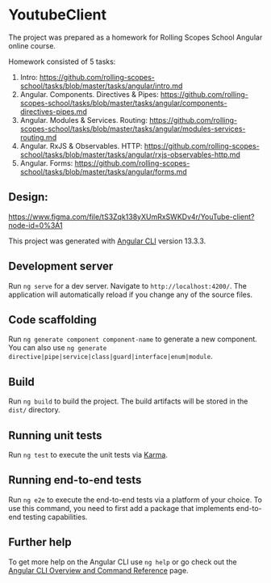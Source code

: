 # YoutubeClient

The project was prepared as a homework for Rolling Scopes School Angular online course.

Homework consisted of 5 tasks:
1. Intro: https://github.com/rolling-scopes-school/tasks/blob/master/tasks/angular/intro.md
2. Angular. Components. Directives & Pipes: https://github.com/rolling-scopes-school/tasks/blob/master/tasks/angular/components-directives-pipes.md
3. Angular. Modules & Services. Routing: https://github.com/rolling-scopes-school/tasks/blob/master/tasks/angular/modules-services-routing.md
4. Angular. RxJS & Observables. HTTP: https://github.com/rolling-scopes-school/tasks/blob/master/tasks/angular/rxjs-observables-http.md
5. Angular. Forms: https://github.com/rolling-scopes-school/tasks/blob/master/tasks/angular/forms.md

## Design: 

https://www.figma.com/file/tS3Zqk138yXUmRxSWKDv4r/YouTube-client?node-id=0%3A1

This project was generated with [Angular CLI](https://github.com/angular/angular-cli) version 13.3.3.

## Development server

Run `ng serve` for a dev server. Navigate to `http://localhost:4200/`. The application will automatically reload if you change any of the source files.

## Code scaffolding

Run `ng generate component component-name` to generate a new component. You can also use `ng generate directive|pipe|service|class|guard|interface|enum|module`.

## Build

Run `ng build` to build the project. The build artifacts will be stored in the `dist/` directory.

## Running unit tests

Run `ng test` to execute the unit tests via [Karma](https://karma-runner.github.io).

## Running end-to-end tests

Run `ng e2e` to execute the end-to-end tests via a platform of your choice. To use this command, you need to first add a package that implements end-to-end testing capabilities.

## Further help

To get more help on the Angular CLI use `ng help` or go check out the [Angular CLI Overview and Command Reference](https://angular.io/cli) page.
